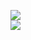 [![](https://img.shields.io/badge/Made%20With-Github%20Spray-lightgrey.svg?style=for-the-badge&logo=github)](https://github.com/Annihil/github-spray#31)  
[![](https://i.imgur.com/2DrTn0Z.gif)](https://github.com/Annihil/github-spray)